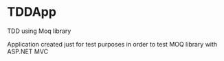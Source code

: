 # TDDApp
TDD using Moq library

Application created just for test purposes in order to test MOQ library with ASP.NET MVC
